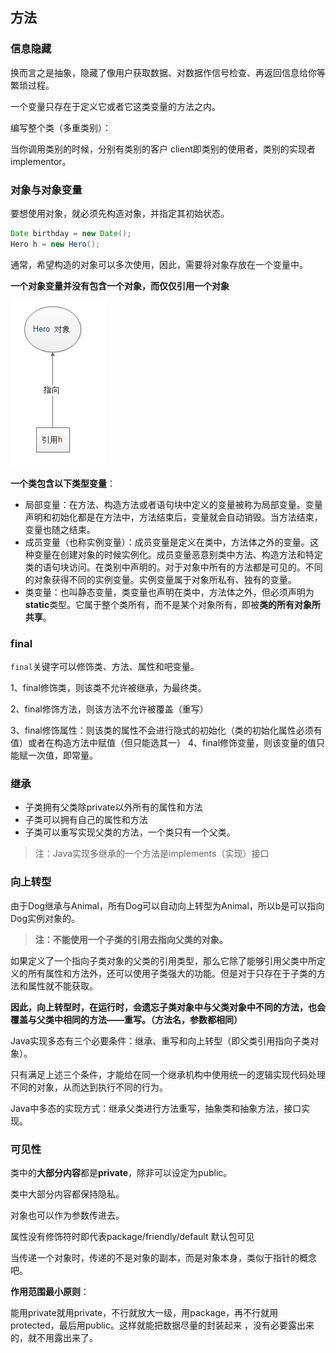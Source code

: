 ## 方法

### 信息隐藏

换而言之是抽象，隐藏了像用户获取数据、对数据作信号检查、再返回信息给你等繁琐过程。

一个变量只存在于定义它或者它这类变量的方法之内。

编写整个类（多重类别）：

当你调用类别的时候，分别有类别的客户 client即类别的使用者，类别的实现者implementor。

### 对象与对象变量

要想使用对象，就必须先构造对象，并指定其初始状态。

```java
Date birthday = new Date();
Hero h = new Hero();
```

通常，希望构造的对象可以多次使用，因此，需要将对象存放在一个变量中。

**一个对象变量并没有包含一个对象，而仅仅引用一个对象**

![image-20190402102328593](3.对象和方法/image-20190402102328593.png)

**一个类包含以下类型变量**：

- 局部变量：在方法、构造方法或者语句块中定义的变量被称为局部变量。变量声明和初始化都是在方法中，方法结束后，变量就会自动销毁。当方法结束，变量也随之结束。
- 成员变量（也称实例变量）：成员变量是定义在类中，方法体之外的变量。这种变量在创建对象的时候实例化。成员变量恶意别类中方法、构造方法和特定类的语句块访问。在类别中声明的。对于对象中所有的方法都是可见的。不同的对象获得不同的实例变量。实例变量属于对象所私有、独有的变量。
- 类变量：也叫静态变量，类变量也声明在类中，方法体之外，但必须声明为**static**类型。它属于整个类所有，而不是某个对象所有，即被**类的所有对象所共享**。

### final

`final`关键字可以修饰类、方法、属性和吧变量。

1、final修饰类，则该类不允许被继承，为最终类。

2、final修饰方法，则该方法不允许被覆盖（重写）

3、final修饰属性：则该类的属性不会进行隐式的初始化（类的初始化属性必须有值）或者在构造方法中赋值（但只能选其一）
4、final修饰变量，则该变量的值只能赋一次值，即常量。

### 继承

- 子类拥有父类除private以外所有的属性和方法
- 子类可以拥有自己的属性和方法
- 子类可以重写实现父类的方法，一个类只有一个父类。

>注：Java实现多继承的一个方法是implements（实现）接口

### 向上转型

由于Dog继承与Animal，所有Dog可以自动向上转型为Animal，所以b是可以指向Dog实例对象的。

>**注：不能使用一个子类的引用去指向父类的对象。**

如果定义了一个指向子类对象的父类的引用类型，那么它除了能够引用父类中所定义的所有属性和方法外，还可以使用子类强大的功能。但是对于只存在于子类的方法和属性就不能获取。

**因此，向上转型时，在运行时，会遗忘子类对象中与父类对象中不同的方法，也会覆盖与父类中相同的方法——重写。（方法名，参数都相同）**

Java实现多态有三个必要条件：继承、重写和向上转型（即父类引用指向子类对象）。

只有满足上述三个条件，才能给在同一个继承机构中使用统一的逻辑实现代码处理不同的对象，从而达到执行不同的行为。

Java中多态的实现方式：继承父类进行方法重写，抽象类和抽象方法，接口实现。

### 可见性

类中的**大部分内容**都是**private**，除非可以设定为public。

类中大部分内容都保持隐私。

对象也可以作为参数传进去。

属性没有修饰符时即代表package/friendly/default 默认包可见

当传递一个对象时，传递的不是对象的副本，而是对象本身，类似于指针的概念吧。

**作用范围最小原则**：

​	能用private就用private，不行就放大一级，用package，再不行就用protected，最后用public。这样就能把数据尽量的封装起来 ，没有必要露出来的，就不用露出来了。